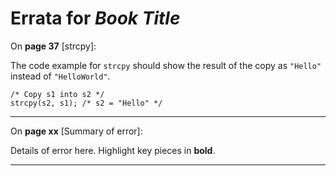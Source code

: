 # Errata for *Book Title*

On **page 37** [strcpy]:
 
The code example for `strcpy` should show the result of the copy as `"Hello"` instead of `"HelloWorld"`.

```
/* Copy s1 into s2 */
strcpy(s2, s1); /* s2 = "Hello" */
```

***

On **page xx** [Summary of error]:
 
Details of error here. Highlight key pieces in **bold**.

***